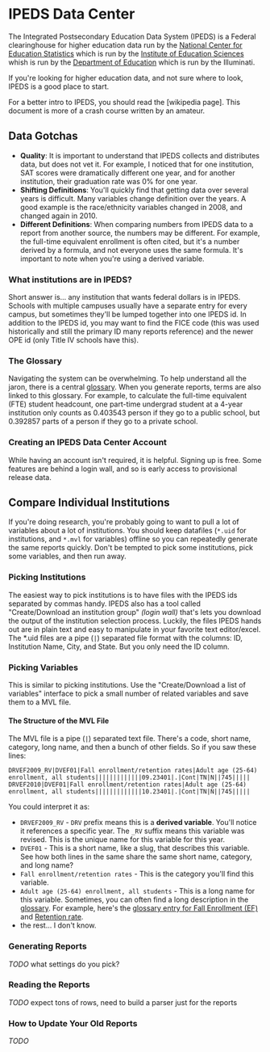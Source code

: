IPEDS Data Center
=================

The Integrated Postsecondary Education Data System (IPEDS) is a Federal
clearinghouse for higher education data run by the [National Center for
Education Statistics] which is run by the [Institute of Education Sciences]
whish is run by the [Department of Education] which is run by the Illuminati.

If you're looking for higher education data, and not sure where to look, IPEDS
is a good place to start.

For a better intro to IPEDS, you should read the [wikipedia page]. This
document is more of a crash course written by an amateur.

  [National Center for Education Statistics]: http://nces.ed.gov/
  [Institute of Education Sciences]: http://ies.ed.gov/
  [Department of Education]: http://www.ed.gov/


Data Gotchas
------------

- **Quality**: It is important to understand that IPEDS collects and
  distributes data, but does not vet it. For example, I noticed that for one
  institution, SAT scores were dramatically different one year, and for another
  institution, their graduation rate was 0% for one year.
- **Shifting Definitions**: You'll quickly find that getting data over several
  years is difficult. Many variables change definition over the years. A good
  example is the race/ethnicity variables changed in 2008, and changed again in
  2010.
- **Different Definitions**: When comparing numbers from IPEDS data to a report
  from another source, the numbers may be different. For example, the full-time
  equivalent enrollment is often cited, but it's a number derived by a formula,
  and not everyone uses the same formula. It's important to note when you're
  using a derived variable.


### What institutions are in IPEDS?

Short answer is... any institution that wants federal dollars is in IPEDS.
Schools with multiple campuses usually have a separate entry for every campus,
but sometimes they'll be lumped together into one IPEDS id. In addition to the
IPEDS id, you may want to find the FICE code (this was used historically and
still the primary ID many reports reference) and the newer OPE id (only Title
IV schools have this).


### The Glossary

Navigating the system can be overwhelming. To help understand all the jaron,
there is a central [glossary]. When you generate reports, terms are also linked
to this glossary. For example, to calculate the full-time equivalent (FTE)
student headcount, one part-time undergrad student at a 4-year institution only
counts as 0.403543 person if they go to a public school, but 0.392857 parts of
a person if they go to a private school.

  [glossary]: http://nces.ed.gov/ipeds/glossary/


### Creating an IPEDS Data Center Account

While having an account isn't required, it is helpful. Signing up is free. Some
features are behind a login wall, and so is early access to provisional release
data.


Compare Individual Institutions
-------------------------------

If you're doing research, you're probably going to want to pull a lot of
variables about a lot of institutions. You should keep datafiles (`*.uid` for
institutions, and `*.mvl` for variables) offline so you can repeatedly generate
the same reports quickly. Don't be tempted to pick some institutions, pick some
variables, and then run away.

### Picking Institutions

The easiest way to pick institutions is to have files with the IPEDS ids
separated by commas handy. IPEDS also has a tool called "Create/Download an
institution group" *(login wall)* that's lets you download the output of the
institution selection process. Luckily, the files IPEDS hands out are in plain
text and easy to manipulate in your favorite text editor/excel. The *.uid files
are a pipe (`|`) separated file format with the columns: ID, Institution Name,
City, and State. But you only need the ID column.

### Picking Variables

This is similar to picking institutions. Use the "Create/Download a list of
variables" interface to pick a small number of related variables and save them
to a MVL file.

#### The Structure of the MVL File

The MVL file is a pipe (`|`) separated text file. There's a code, short name,
category, long name, and then a bunch of other fields. So if you saw these
lines:

    DRVEF2009_RV|DVEF01|Fall enrollment/retention rates|Adult age (25-64) enrollment, all students|||||||||||||09.23401|.|Cont|TN|N||745|||||
    DRVEF2010|DVEF01|Fall enrollment/retention rates|Adult age (25-64) enrollment, all students|||||||||||||10.23401|.|Cont|TN|N||745|||||

You could interpret it as:

* `DRVEF2009_RV` - `DRV` prefix means this is a **derived variable**. You'll
  notice it references a specific year. The `_RV` suffix means this variable
  was revised. This is the unique name for this variable for this year.
* `DVEF01` - This is a short name, like a slug, that describes this variable.
  See how both lines in the same share the same short name, category, and long
  name?
* `Fall enrollment/retention rates` - This is the category you'll find this
  variable.
* `Adult age (25-64) enrollment, all students` - This is a long name for this
  variable. Sometimes, you can often find a long description in the [glossary].
  For example, here's the [glossary entry for Fall Enrollment
  (EF)](http://nces.ed.gov/ipeds/glossary/index.asp?id=802) and [Retention
  rate](http://nces.ed.gov/ipeds/glossary/?charindex=R).
* the rest... I don't know.

### Generating Reports

_TODO_ what settings do you pick?

### Reading the Reports

_TODO_ expect tons of rows, need to build a parser just for the reports

### How to Update Your Old Reports

_TODO_
